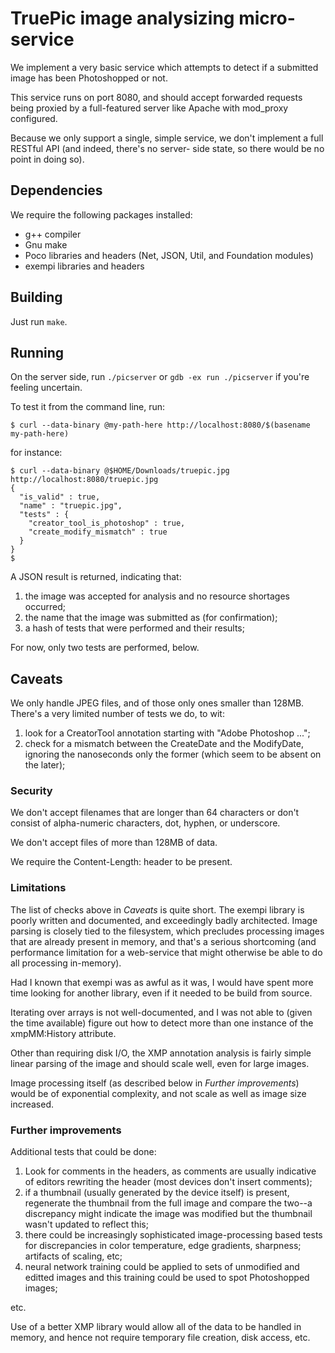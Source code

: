 # TruePic image analysizing micro-service

We implement a very basic service which attempts to detect if
a submitted image has been Photoshopped or not.

This service runs on port 8080, and should accept forwarded
requests being proxied by a full-featured server like Apache
with mod_proxy configured.

Because we only support a single, simple service, we don't
implement a full RESTful API (and indeed, there's no server-
side state, so there would be no point in doing so).

## Dependencies

We require the following packages installed:

- g++ compiler
- Gnu make
- Poco libraries and headers (Net, JSON, Util, and Foundation modules)
- exempi libraries and headers

## Building

Just run `make`.

## Running

On the server side, run `./picserver` or `gdb -ex run ./picserver` if you're feeling uncertain.

To test it from the command line, run:

```
$ curl --data-binary @my-path-here http://localhost:8080/$(basename my-path-here)
```

for instance:

```
$ curl --data-binary @$HOME/Downloads/truepic.jpg http://localhost:8080/truepic.jpg
{
  "is_valid" : true,
  "name" : "truepic.jpg",
  "tests" : {
    "creator_tool_is_photoshop" : true,
    "create_modify_mismatch" : true
  }
}
$ 
```

A JSON result is returned, indicating that:

1. the image was accepted for analysis and no resource shortages occurred;
2. the name that the image was submitted as (for confirmation);
3. a hash of tests that were performed and their results;

For now, only two tests are performed, below.

## Caveats

We only handle JPEG files, and of those only ones smaller than 128MB.
There's a very limited number of tests we do, to wit:

1. look for a CreatorTool annotation starting with "Adobe Photoshop ...";
2. check for a mismatch between the CreateDate and the ModifyDate, ignoring the nanoseconds only the former (which seem to be absent on the later);

### Security

We don't accept filenames that are longer than 64 characters or don't
consist of alpha-numeric characters, dot, hyphen, or underscore.

We don't accept files of more than 128MB of data.

We require the Content-Length: header to be present.

### Limitations

The list of checks above in *Caveats* is quite short.  The exempi
library is poorly written and documented, and exceedingly badly
architected.  Image parsing is closely tied to the filesystem,
which precludes processing images that are already present in
memory, and that's a serious shortcoming (and performance limitation
for a web-service that might otherwise be able to do all processing
in-memory).

Had I known that exempi was as awful as it was, I would have spent
more time looking for another library, even if it needed to be
build from source.

Iterating over arrays is not well-documented, and I was not able to
(given the time available) figure out how to detect more than one
instance of the xmpMM:History attribute.

Other than requiring disk I/O, the XMP annotation analysis is
fairly simple linear parsing of the image and should scale well, even
for large images.

Image processing itself (as described below in *Further improvements*) would be of exponential complexity, and not scale as well as image size increased.

### Further improvements

Additional tests that could be done:

1. Look for comments in the headers, as comments are usually indicative of editors rewriting the header (most devices don't insert comments);
2. if a thumbnail (usually generated by the device itself) is present, regenerate the thumbnail from the full image and compare the two--a discrepancy might indicate the image was modified but the thumbnail wasn't updated to reflect this;
3. there could be increasingly sophisticated image-processing based tests for discrepancies in color temperature, edge gradients, sharpness; artifacts of scaling, etc;
4. neural network training could be applied to sets of unmodified and editted images and this training could be used to spot Photoshopped images;

etc.

Use of a better XMP library would allow all of the data to be handled
in memory, and hence not require temporary file creation, disk access, etc.

